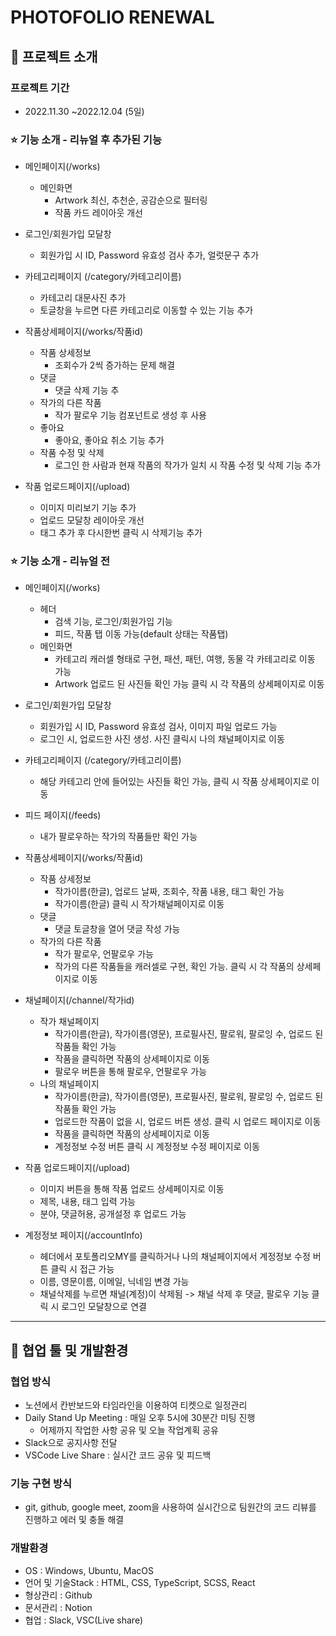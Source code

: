 # PHOTOFOLIO RENEWAL

## 🙂 프로젝트 소개

### 프로젝트 기간

- 2022.11.30 ~2022.12.04 (5일)

### ⭐ 기능 소개 - 리뉴얼 후 추가된 기능

- 메인페이지(/works)
  - 메인화면
    - Artwork 최신, 추천순, 공감순으로 필터링
    - 작품 카드 레이아웃 개선


- 로그인/회원가입 모달창
    - 회원가입 시 ID, Password 유효성 검사 추가, 얼럿문구 추가


- 카테고리페이지 (/category/카테고리이름)
    - 카테고리 대문사진 추가
    - 토글창을 누르면 다른 카테고리로 이동할 수 있는 기능 추가


- 작품상세페이지(/works/작품id)
  - 작품 상세정보
    - 조회수가 2씩 증가하는 문제 해결
  - 댓글
    - 댓글 삭제 기능 추
  - 작가의 다른 작품
    - 작가 팔로우 기능 컴포넌트로 생성 후 사용
  - 좋아요
    - 좋아요, 좋아요 취소 기능 추가
  - 작품 수정 및 삭제
    - 로그인 한 사람과 현재 작품의 작가가 일치 시 작품 수정 및 삭제 기능 추가


- 작품 업로드페이지(/upload)
    - 이미지 미리보기 기능 추가
    - 업로드 모달창 레이아웃 개선
    - 태그 추가 후 다시한번 클릭 시 삭제기능 추가
    

### ⭐ 기능 소개 - 리뉴얼 전

- 메인페이지(/works)
  - 헤더
    - 검색 기능, 로그인/회원가입 기능
    - 피드, 작품 탭 이동 가능(default 상태는 작품탭)
  - 메인화면
    - 카테고리 캐러셀 형태로 구현, 패션, 패턴, 여행, 동물 각 카테고리로 이동 가능
    - Artwork 업로드 된 사진들 확인 가능 클릭 시 각 작품의 상세페이지로 이동


- 로그인/회원가입 모달창
    - 회원가입 시 ID, Password 유효성 검사, 이미지 파일 업로드 가능
    - 로그인 시, 업로드한 사진 생성. 사진 클릭시 나의 채널페이지로 이동


- 카테고리페이지 (/category/카테고리이름)
    - 해당 카테고리 안에 들어있는 사진들 확인 가능, 클릭 시 작품 상세페이지로 이동


- 피드 페이지(/feeds)
    - 내가 팔로우하는 작가의 작품들만 확인 가능


- 작품상세페이지(/works/작품id)
  - 작품 상세정보
    - 작가이름(한글), 업로드 날짜, 조회수, 작품 내용, 태그 확인 가능
    - 작가이름(한글) 클릭 시 작가채널페이지로 이동
  - 댓글
    - 댓글 토글창을 열어 댓글 작성 가능
  - 작가의 다른 작품
    - 작가 팔로우, 언팔로우 가능
    - 작가의 다른 작품들을 캐러셀로 구현, 확인 가능. 클릭 시 각 작품의 상세페이지로 이동


- 채널페이지(/channel/작가id)
  - 작가 채널페이지
    - 작가이름(한글), 작가이름(영문), 프로필사진, 팔로워, 팔로잉 수, 업로드 된 작품들 확인 가능
    - 작품을 클릭하면 작품의 상세페이지로 이동
    - 팔로우 버튼을 통해 팔로우, 언팔로우 가능
  - 나의 채널페이지
    - 작가이름(한글), 작가이름(영문), 프로필사진, 팔로워, 팔로잉 수, 업로드 된 작품들 확인 가능
    - 업로드한 작품이 없을 시, 업로드 버튼 생성. 클릭 시 업로드 페이지로 이동
    - 작품을 클릭하면 작품의 상세페이지로 이동
    - 계정정보 수정 버튼 클릭 시 계정정보 수정 페이지로 이동


- 작품 업로드페이지(/upload)
    - 이미지 버튼을 통해 작품 업로드 상세페이지로 이동
    - 제목, 내용, 태그 입력 가능
    - 분야, 댓글허용, 공개설정 후 업로드 가능


- 계정정보 페이지(/accountInfo)
    - 헤더에서 포토폴리오MY를 클릭하거나 나의 채널페이지에서 계정정보 수정 버튼 클릭 시 접근 가능
    - 이름, 영문이름, 이메일, 닉네임 변경 가능
    - 채널삭제를 누르면 채널(계정)이 삭제됨 -> 채널 삭제 후 댓글, 팔로우 기능 클릭 시 로그인 모달창으로 연결
    
---

## 🤼 협업 툴 및 개발환경

### 협업 방식

- 노션에서 칸반보드와 타임라인을 이용하여 티켓으로 일정관리
- Daily Stand Up Meeting : 매일 오후 5시에 30분간 미팅 진행
    - 어제까지 작업한 사항 공유 및 오늘 작업계획 공유
- Slack으로 공지사항 전달
- VSCode Live Share : 실시간 코드 공유 및 피드백


### 기능 구현 방식

- git, github, google meet, zoom을 사용하여 실시간으로 팀원간의 코드 리뷰를 진행하고 에러 및 충돌 해결


### 개발환경

- OS : Windows, Ubuntu, MacOS
- 언어 및 기술Stack : HTML, CSS, TypeScript, SCSS, React
- 형상관리 : Github
- 문서관리 : Notion
- 협업 : Slack, VSC(Live share)
